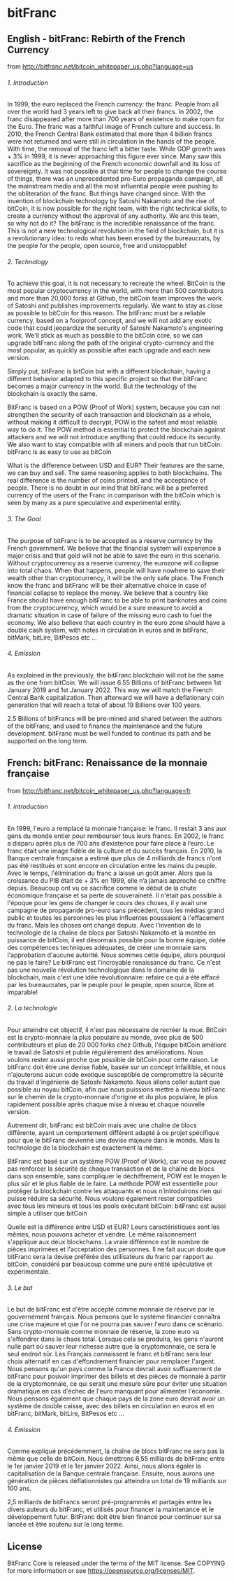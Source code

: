 # bitFranc

## English - bit₣ranc: Rebirth of the French Currency

from http://bitfranc.net/bitcoin_whitepaper_us.php?language=us
###### 1. Introduction
In 1999, the euro replaced the French currency: the franc. People from all over the world had 3 years left to give back all their francs. In 2002, the franc disappeared after more than 700 years of existence to make room for the Euro. The franc was a faithful image of French culture and success. In 2010, the French Central Bank estimated that more than 4 billion francs were not returned and were still in circulation in the hands of the people. With time, the removal of the franc left a bitter taste. While GDP growth was + 3% in 1999, it is never approaching this figure ever since. Many saw this sacrifice as the beginning of the French economic downfall and its loss of sovereignty. It was not possible at that time for people to change the course of things, there was an unprecedented pro-Euro propaganda campaign, all the mainstream media and all the most influential people were pushing to the obliteration of the franc. But things have changed since. With the invention of blockchain technology by Satoshi Nakamoto and the rise of bitCoin, it is now possible for the right team, with the right technical skills, to create a currency without the approval of any authority. We are this team, so why not do it? The bit₣ranc is the incredible renaissance of the franc. This is not a new technological revolution in the field of blockchain, but it is a revolutionary idea: to redo what has been erased by the bureaucrats, by the people for the people, open source, free and unstoppable!

###### 2. Technology
To achieve this goal, it is not necessary to recreate the wheel. BitCoin is the most popular cryptocurrency in the world, with more than 500 contributors and more than 20,000 forks at Github, the bitCoin team improves the work of Satoshi and publishes improvements regularly. We want to stay as close as possible to bitCoin for this reason. The bit₣ranc must be a reliable currency, based on a foolproof concept, and we will not add any exotic code that could jeopardize the security of Satoshi Nakamoto's engineering work. We'll stick as much as possible to the bitCoin core, so we can upgrade bit₣ranc along the path of the original crypto-currency and the most popular, as quickly as possible after each upgrade and each new version.

Simply put, bit₣ranc is bitCoin but with a different blockchain, having a different behavior adapted to this specific project so that the bit₣ranc becomes a major currency in the world. But the technology of the blockchain is exactly the same.

Bit₣ranc is based on a POW (Proof of Work) system, because you can not strengthen the security of each transaction and blockchain as a whole, without making it difficult to decrypt, POW is the safest and most reliable way to do it. The POW method is essential to protect the blockchain against attackers and we will not introduce anything that could reduce its security. We also want to stay compatible with all miners and pools that run bitCoin: bit₣ranc is as easy to use as bitCoin

What is the difference between USD and EUR? Their features are the same, we can buy and sell. The same reasoning applies to both blockchains. The real difference is the number of coins printed, and the acceptance of people. There is no doubt in our mind that bit₣ranc will be a preferred currency of the users of the Franc in comparison with the bitCoin which is seen by many as a pure speculative and experimental entity.

###### 3. The Goal
The purpose of bit₣ranc is to be accepted as a reserve currency by the French government. We believe that the financial system will experience a major crisis and that gold will not be able to save the euro in this scenario. Without cryptocurrency as a reserve currency, the eurozone will collapse into total chaos. When that happens, people will have nowhere to save their wealth other than cryptocurrency, it will be the only safe place. The French know the franc and bit₣ranc will be their alternative choice in case of financial collapse to replace the money. We believe that a country like France should have enough bit₣ranc to be able to print banknotes and coins from the cryptocurrency, which would be a sure measure to avoid a dramatic situation in case of failure of the missing euro cash to fuel the economy. We also believe that each country in the euro zone should have a double cash system, with notes in circulation in euros and in bit₣ranc, bitMark, bitLire, BitPesos etc ...

###### 4. Emission
As explained in the previously, the bit₣ranc blockchain will not be the same as the one from bitCoin. We will issue 6.55 Billions of bit₣ranc between 1st January 2019 and 1st January 2022. This way we will match the French Central Bank capitalization. Then afterward we will have a deflationary coin generation that will reach a total of about 19 Billions over 100 years.

2.5 Billions of bit₣rancs will be pre-mined and shared between the authors of the bit₣ranc, and used to finance the maintenance and the future development. bit₣ranc must be well funded to continue its path and be supported on the long term.

## French: bit₣ranc: Renaissance de la monnaie française
from http://bitfranc.net/bitcoin_whitepaper_us.php?language=fr

###### 1. introduction
En 1999, l'euro a remplacé la monnaie française: le franc. Il restait 3 ans aux gens du monde entier pour rembourser tous leurs francs. En 2002, le franc a disparu après plus de 700 ans d’existence pour faire place à l’euro. Le franc était une image fidèle de la culture et du succès français. En 2010, la Banque centrale française a estimé que plus de 4 milliards de francs n'ont pas été restitués et sont encore en circulation entre les mains du peuple. Avec le temps, l'élimination du franc a laissé un goût amer. Alors que la croissance du PIB était de + 3% en 1999, elle n’a jamais approché ce chiffre depuis. Beaucoup ont vu ce sacrifice comme le début de la chute économique française et sa perte de souveraineté. Il n'était pas possible à l'époque pour les gens de changer le cours des choses, il y avait une campagne de propagande pro-euro sans précédent, tous les médias grand public et toutes les personnes les plus influentes poussaient à l'effacement du franc. Mais les choses ont changé depuis. Avec l'invention de la technologie de la chaîne de blocs par Satoshi Nakamoto et la montée en puissance de bitCoin, il est désormais possible pour la bonne équipe, dotée des compétences techniques adéquates, de créer une monnaie sans l'approbation d'aucune autorité. Nous sommes cette équipe, alors pourquoi ne pas le faire? Le bit₣ranc est l'incroyable renaissance du franc. Ce n'est pas une nouvelle révolution technologique dans le domaine de la blockchain, mais c'est une idée révolutionnaire: refaire ce qui a été effacé par les bureaucrates, par le peuple pour le peuple, open source, libre et imparable!

###### 2. La technologie
Pour atteindre cet objectif, il n'est pas nécessaire de recréer la roue. BitCoin est la crypto-monnaie la plus populaire au monde, avec plus de 500 contributeurs et plus de 20 000 forks chez Github, l'équipe bitCoin améliore le travail de Satoshi et publie régulièrement des améliorations. Nous voulons rester aussi proche que possible de bitCoin pour cette raison. Le bit₣ranc doit être une devise fiable, basée sur un concept infaillible, et nous n'ajouterons aucun code exotique susceptible de compromettre la sécurité du travail d'ingénierie de Satoshi Nakamoto. Nous allons coller autant que possible au noyau bitCoin, afin que nous puissions mettre à niveau bit₣ranc sur le chemin de la crypto-monnaie d'origine et du plus populaire, le plus rapidement possible après chaque mise à niveau et chaque nouvelle version.

Autrement dit, bit₣ranc est bitCoin mais avec une chaîne de blocs différente, ayant un comportement différent adapté à ce projet spécifique pour que le bit₣ranc devienne une devise majeure dans le monde. Mais la technologie de la blockchain est exactement la même.

Bit₣ranc est basé sur un système POW (Proof of Work), car vous ne pouvez pas renforcer la sécurité de chaque transaction et de la chaîne de blocs dans son ensemble, sans compliquer le déchiffrement, POW est le moyen le plus sûr et le plus fiable de le faire. La méthode POW est essentielle pour protéger la blockchain contre les attaquants et nous n’introduirons rien qui puisse réduire sa sécurité. Nous voulons également rester compatibles avec tous les mineurs et tous les pools exécutant bitCoin: bit₣ranc est aussi simple à utiliser que bitCoin

Quelle est la différence entre USD et EUR? Leurs caractéristiques sont les mêmes, nous pouvons acheter et vendre. Le même raisonnement s'applique aux deux blockchains. La vraie différence est le nombre de pièces imprimées et l'acceptation des personnes. Il ne fait aucun doute que bit₣ranc sera la devise préférée des utilisateurs du franc par rapport au bitCoin, considéré par beaucoup comme une pure entité spéculative et expérimentale.

###### 3. Le but
Le but de bit₣ranc est d'être accepté comme monnaie de réserve par le gouvernement français. Nous pensons que le système financier connaîtra une crise majeure et que l'or ne pourra pas sauver l'euro dans ce scénario. Sans crypto-monnaie comme monnaie de réserve, la zone euro va s'effondrer dans le chaos total. Lorsque cela se produira, les gens n'auront nulle part où sauver leur richesse autre que la cryptomonnaie, ce sera le seul endroit sûr. Les Français connaissent le franc et bit₣ranc sera leur choix alternatif en cas d'effondrement financier pour remplacer l'argent. Nous pensons qu'un pays comme la France devrait avoir suffisamment de bit₣ranc pour pouvoir imprimer des billets et des pièces de monnaie à partir de la cryptomonnaie, ce qui serait une mesure sûre pour éviter une situation dramatique en cas d'échec de l'euro manquant pour alimenter l'économie. Nous pensons également que chaque pays de la zone euro devrait avoir un système de double caisse, avec des billets en circulation en euros et en bit₣ranc, bitMark, bitLire, BitPesos etc ...

###### 4. Émission
Comme expliqué précédemment, la chaîne de blocs bit₣ranc ne sera pas la même que celle de bitCoin. Nous émettrons 6,55 milliards de bit₣ranc entre le 1er janvier 2019 et le 1er janvier 2022. Ainsi, nous allons égaler la capitalisation de la Banque centrale française. Ensuite, nous aurons une génération de pièces déflationnistes qui atteindra un total de 19 milliards sur 100 ans.

2,5 milliards de bit₣rancs seront pré-programmés et partagés entre les divers auteurs du bit₣ranc, et utilisés pour financer la maintenance et le développement futur. Bit₣ranc doit être bien financé pour continuer sur sa lancée et être soutenu sur le long terme.

## License
BitFranc Core is released under the terms of the MIT license. See COPYING for more information or see https://opensource.org/licenses/MIT.
